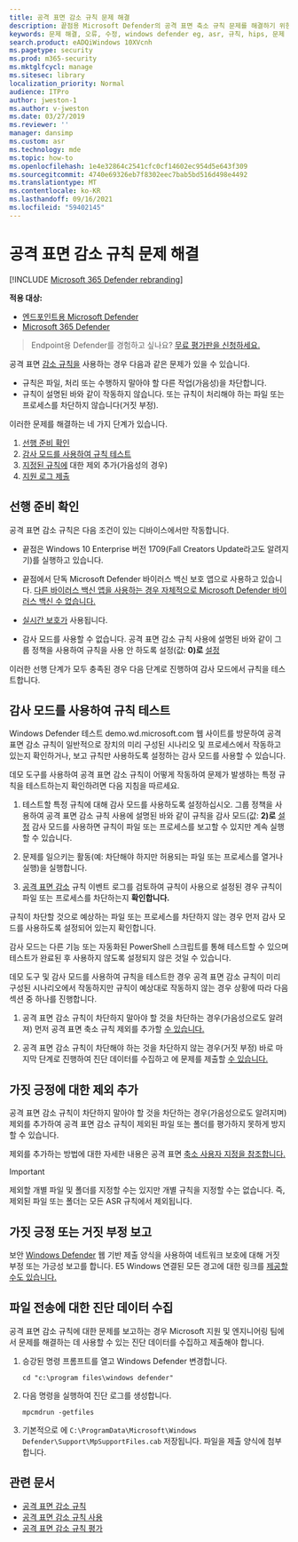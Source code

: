 ```yaml
---
title: 공격 표면 감소 규칙 문제 해결
description: 끝점용 Microsoft Defender의 공격 표면 축소 규칙 문제를 해결하기 위한 리소스 및 샘플 코드입니다.
keywords: 문제 해결, 오류, 수정, windows defender eg, asr, 규칙, hips, 문제 해결, 감사, 제외, 가극적, 손상, 차단, 끝점용 Microsoft Defender
search.product: eADQiWindows 10XVcnh
ms.pagetype: security
ms.prod: m365-security
ms.mktglfcycl: manage
ms.sitesec: library
localization_priority: Normal
audience: ITPro
author: jweston-1
ms.author: v-jweston
ms.date: 03/27/2019
ms.reviewer: ''
manager: dansimp
ms.custom: asr
ms.technology: mde
ms.topic: how-to
ms.openlocfilehash: 1e4e32864c2541cfc0cf14602ec954d5e643f309
ms.sourcegitcommit: 4740e69326eb7f8302eec7bab5bd516d498e4492
ms.translationtype: MT
ms.contentlocale: ko-KR
ms.lasthandoff: 09/16/2021
ms.locfileid: "59402145"
---
```

# <a name="troubleshoot-attack-surface-reduction-rules"></a>공격 표면 감소 규칙 문제 해결

[!INCLUDE [Microsoft 365 Defender rebranding](../../includes/microsoft-defender.md)]


**적용 대상:**
- [엔드포인트용 Microsoft Defender](https://go.microsoft.com/fwlink/p/?linkid=2154037)
- [Microsoft 365 Defender](https://go.microsoft.com/fwlink/?linkid=2118804)

> Endpoint용 Defender를 경험하고 싶나요? [무료 평가판을 신청하세요.](https://signup.microsoft.com/create-account/signup?products=7f379fee-c4f9-4278-b0a1-e4c8c2fcdf7e&ru=https://aka.ms/MDEp2OpenTrial?ocid=docs-wdatp-pullalerts-abovefoldlink)

공격 표면 [감소 규칙을](attack-surface-reduction.md) 사용하는 경우 다음과 같은 문제가 있을 수 있습니다.

- 규칙은 파일, 처리 또는 수행하지 말아야 할 다른 작업(가음성)을 차단합니다.
- 규칙이 설명된 바와 같이 작동하지 않습니다. 또는 규칙이 처리해야 하는 파일 또는 프로세스를 차단하지 않습니다(거짓 부정).

이러한 문제를 해결하는 네 가지 단계가 있습니다.

1. [선행 준비 확인](#confirm-prerequisites)
2. [감사 모드를 사용하여 규칙 테스트](#use-audit-mode-to-test-the-rule)
3. [지정된 규칙에](#add-exclusions-for-a-false-positive) 대한 제외 추가(가음성의 경우)
4. [지원 로그 제출](#collect-diagnostic-data-for-file-submissions)

## <a name="confirm-prerequisites"></a>선행 준비 확인

공격 표면 감소 규칙은 다음 조건이 있는 디바이스에서만 작동합니다.

- 끝점은 Windows 10 Enterprise 버전 1709(Fall Creators Update라고도 알려지기)를 실행하고 있습니다.

- 끝점에서 단독 Microsoft Defender 바이러스 백신 보호 앱으로 사용하고 있습니다. [다른 바이러스 백신 앱을 사용하는 경우 자체적으로 Microsoft Defender 바이러스 백신 수 없습니다.](/windows/security/threat-protection/microsoft-defender-antivirus/microsoft-defender-antivirus-compatibility)

- [실시간 보호가](/windows/security/threat-protection/microsoft-defender-antivirus/configure-real-time-protection-microsoft-defender-antivirus) 사용됩니다.

- 감사 모드를 사용할 수 없습니다. 공격 표면 감소 규칙  사용에 설명된 바와 같이 그룹 정책을 사용하여 규칙을 사용 안 하도록 설정(값: **0)로** [설정](enable-attack-surface-reduction.md)

이러한 선행 단계가 모두 충족된 경우 다음 단계로 진행하여 감사 모드에서 규칙을 테스트합니다.

## <a name="use-audit-mode-to-test-the-rule"></a>감사 모드를 사용하여 규칙 테스트

Windows Defender 테스트 demo.wd.microsoft.com 웹 사이트를 방문하여 [](https://demo.wd.microsoft.com?ocid=cx-wddocs-testground) 공격 표면 감소 규칙이 일반적으로 장치의 미리 구성된 시나리오 및 프로세스에서 작동하고 있는지 확인하거나, 보고 규칙만 사용하도록 설정하는 감사 모드를 사용할 수 있습니다.

데모 도구를 [](evaluate-attack-surface-reduction.md) 사용하여 공격 표면 감소 규칙이 어떻게 작동하여 문제가 발생하는 특정 규칙을 테스트하는지 확인하려면 다음 지침을 따르세요.

1. 테스트할 특정 규칙에 대해 감사 모드를 사용하도록 설정하십시오. 그룹 정책을 사용하여 공격  표면 감소 규칙 사용에 설명된 바와 같이 규칙을 감사 모드(값: **2)로** [설정](enable-attack-surface-reduction.md) 감사 모드를 사용하면 규칙이 파일 또는 프로세스를 보고할 수 있지만 계속 실행할 수 있습니다.

2. 문제를 일으키는 활동(예: 차단해야 하지만 허용되는 파일 또는 프로세스를 열거나 실행)을 실행합니다.

3. [공격 표면 감소](attack-surface-reduction.md) 규칙 이벤트 로그를 검토하여 규칙이 사용으로 설정된 경우 규칙이 파일 또는 프로세스를 차단하는지 **확인합니다.**

규칙이 차단할 것으로 예상하는 파일 또는 프로세스를 차단하지 않는 경우 먼저 감사 모드를 사용하도록 설정되어 있는지 확인합니다.

감사 모드는 다른 기능 또는 자동화된 PowerShell 스크립트를 통해 테스트할 수 있으며 테스트가 완료된 후 사용하지 않도록 설정되지 않은 것일 수 있습니다.

데모 도구 및 감사 모드를 사용하여 규칙을 테스트한 경우 공격 표면 감소 규칙이 미리 구성된 시나리오에서 작동하지만 규칙이 예상대로 작동하지 않는 경우 상황에 따라 다음 섹션 중 하나를 진행합니다.

1. 공격 표면 감소 규칙이 차단하지 말아야 할 것을 차단하는 경우(가음성으로도 알려져) 먼저 공격 표면 축소 규칙 제외를 추가할 [수 있습니다.](#add-exclusions-for-a-false-positive)

2. 공격 표면 감소 규칙이 차단해야 하는 것을 차단하지 않는 경우(거짓 부정) 바로 마지막 단계로 진행하여 진단 데이터를 수집하고 에 문제를 제출할 [수 있습니다.](#collect-diagnostic-data-for-file-submissions)

## <a name="add-exclusions-for-a-false-positive"></a>가짓 긍정에 대한 제외 추가

공격 표면 감소 규칙이 차단하지 말아야 할 것을 차단하는 경우(가음성으로도 알려지며) 제외를 추가하여 공격 표면 감소 규칙이 제외된 파일 또는 폴더를 평가하지 못하게 방지할 수 있습니다.

제외를 추가하는 방법에 대한 자세한 내용은 공격 표면 [축소 사용자 지정을 참조합니다.](customize-attack-surface-reduction.md)

> [!IMPORTANT]
> 제외할 개별 파일 및 폴더를 지정할 수는 있지만 개별 규칙을 지정할 수는 없습니다.
> 즉, 제외된 파일 또는 폴더는 모든 ASR 규칙에서 제외됩니다.

## <a name="report-a-false-positive-or-false-negative"></a>가짓 긍정 또는 거짓 부정 보고

보안 [Windows Defender](https://www.microsoft.com/wdsi/filesubmission) 웹 기반 제출 양식을 사용하여 네트워크 보호에 대해 거짓 부정 또는 가긍성 보고를 합니다. E5 Windows 연결된 모든 경고에 대한 링크를 [제공할 수도 있습니다.](alerts-queue.md)

## <a name="collect-diagnostic-data-for-file-submissions"></a>파일 전송에 대한 진단 데이터 수집

공격 표면 감소 규칙에 대한 문제를 보고하는 경우 Microsoft 지원 및 엔지니어링 팀에서 문제를 해결하는 데 사용할 수 있는 진단 데이터를 수집하고 제출해야 합니다.

1. 승강된 명령 프롬프트를 열고 Windows Defender 변경합니다.

   ```console
   cd "c:\program files\windows defender"
   ```

2. 다음 명령을 실행하여 진단 로그를 생성합니다.

   ```console
   mpcmdrun -getfiles
   ```

3. 기본적으로 에 `C:\ProgramData\Microsoft\Windows Defender\Support\MpSupportFiles.cab` 저장됩니다. 파일을 제출 양식에 첨부합니다.

## <a name="related-articles"></a>관련 문서

- [공격 표면 감소 규칙](attack-surface-reduction.md)
- [공격 표면 감소 규칙 사용](enable-attack-surface-reduction.md)
- [공격 표면 감소 규칙 평가](evaluate-attack-surface-reduction.md)
